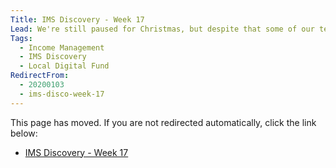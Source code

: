 ```yaml
---
Title: IMS Discovery - Week 17
Lead: We're still paused for Christmas, but despite that some of our team have still been busy.
Tags:
  - Income Management
  - IMS Discovery
  - Local Digital Fund
RedirectFrom:
  - 20200103
  - ims-disco-week-17
---
```


This page has moved. If you are not redirected automatically, click the link below:

* <a id="redirectUrl" href="https://www.localgovims.digital/blog/ims-discovery-week-17/">IMS Discovery - Week 17</a>